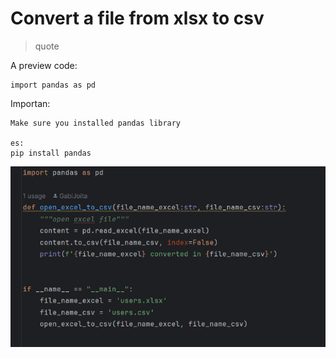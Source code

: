 # Convert a file from xlsx to csv

> quote

A preview code:
```
import pandas as pd
```
Importan:
```
Make sure you installed pandas library 

es:
pip install pandas
```

![text if image cannot be loaded](py_code.jpg)